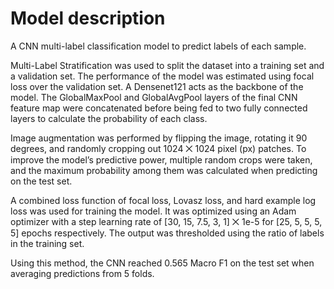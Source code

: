 # Model description

A CNN multi-label classification model to predict labels of each sample.

Multi-Label Stratification was used to split the dataset into a training set and a validation set. The performance of the model was estimated using focal loss over the validation set. A Densenet121 acts as the backbone of the model. The GlobalMaxPool and GlobalAvgPool layers of the final CNN feature map were concatenated before being fed to two fully connected layers to calculate the probability of each class.

Image augmentation was performed by flipping the image, rotating it 90 degrees, and randomly cropping out 1024 ⨉ 1024 pixel (px) patches. To improve the model’s predictive power, multiple random crops were taken, and the maximum probability among them was calculated when predicting on the test set.

A combined loss function of focal loss, Lovasz loss, and hard example log loss was used for training the model. It was optimized using an Adam optimizer with a step learning rate of [30, 15, 7.5, 3, 1] ⨉ 1e-5 for [25, 5, 5, 5, 5] epochs respectively. The output was thresholded using the ratio of labels in the training set.

Using this method, the CNN reached 0.565 Macro F1 on the test set when averaging predictions from 5 folds.
